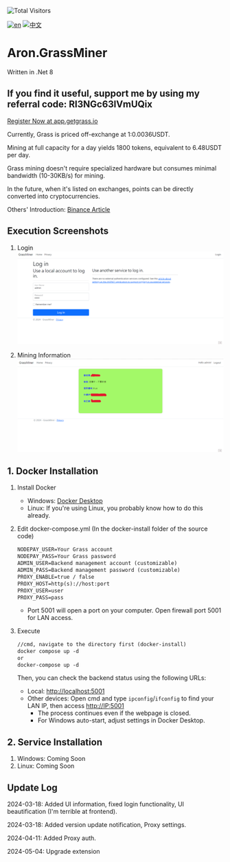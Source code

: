 ![Total Visitors](https://komarev.com/ghpvc/?username=aron-666miner&color=green)

[![en](https://img.shields.io/badge/lang-en-red.svg)](https://github.com/aron-666/Aron.GrassMiner/blob/master/README.en.md)
[![中文](https://img.shields.io/badge/lang-中文-blue.svg)](https://github.com/aron-666/Aron.GrassMiner)

# Aron.GrassMiner
Written in .Net 8

## If you find it useful, support me by using my referral code: RI3NGc63lVmUQix
[Register Now at app.getgrass.io](https://app.getgrass.io/register/?referralCode=RI3NGc63lVmUQix)

Currently, Grass is priced off-exchange at 1:0.0036USDT.

Mining at full capacity for a day yields 1800 tokens, equivalent to 6.48USDT per day.

Grass mining doesn't require specialized hardware but consumes minimal bandwidth (10-30KB/s) for mining.

In the future, when it's listed on exchanges, points can be directly converted into cryptocurrencies.

Others' Introduction: [Binance Article](https://www.binance.com/zh-TC/feed/post/1783966376178)

## Execution Screenshots
1. Login
![image](https://github.com/aron-666/Aron.GrassMiner/blob/master/%E6%88%AA%E5%9C%96/%E5%BE%8C%E8%87%BA%E7%99%BB%E5%85%A5%E7%95%AB%E9%9D%A2.png?raw=true)

2. Mining Information
![image](https://github.com/aron-666/Aron.GrassMiner/blob/master/%E6%88%AA%E5%9C%96/%E6%8C%96%E7%A4%A6%E7%95%AB%E9%9D%A2.png?raw=true)

## 1. Docker Installation
1. Install Docker
   - Windows: [Docker Desktop](https://www.docker.com/products/docker-desktop/)
   - Linux: If you're using Linux, you probably know how to do this already.

2. Edit docker-compose.yml (In the docker-install folder of the source code)
   ```
   NODEPAY_USER=Your Grass account
   NODEPAY_PASS=Your Grass password
   ADMIN_USER=Backend management account (customizable)
   ADMIN_PASS=Backend management password (customizable)
   PROXY_ENABLE=true / false
   PROXY_HOST=http(s)://host:port
   PROXY_USER=user
   PROXY_PASS=pass
   ```

   - Port 5001 will open a port on your computer. Open firewall port 5001 for LAN access.

3. Execute
   ```
   //cmd, navigate to the directory first (docker-install)
   docker compose up -d
   or
   docker-compose up -d
   ```
   Then, you can check the backend status using the following URLs:

   - Local: [http://localhost:5001](http://localhost:5001)
   - Other devices: Open cmd and type `ipconfig`/`ifconfig` to find your LAN IP, then access [http://IP:5001](http://IP:5001)
     - The process continues even if the webpage is closed.
     - For Windows auto-start, adjust settings in Docker Desktop.

## 2. Service Installation
1. Windows: Coming Soon
2. Linux: Coming Soon

## Update Log
2024-03-18: Added UI information, fixed login functionality, UI beautification (I'm terrible at frontend).

2024-03-18: Added version update notification, Proxy settings.

2024-04-11: Added Proxy auth.

2024-05-04: Upgrade extension